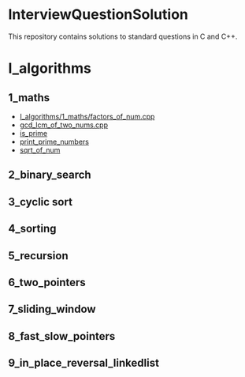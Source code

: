 InterviewQuestionSolution
=========================
This repository contains solutions to standard questions in C and C++.

# I_algorithms

## 1_maths
- [I_algorithms/1_maths/factors_of_num.cpp](I_algorithms/1_maths/factors_of_num.cpp)
- [gcd_lcm_of_two_nums.cpp](I_algorithms/1_maths/gcd_lcm_of_two_nums.cpp)
- [is_prime](is_prime)
- [print_prime_numbers](print_prime_numbers)
- [sqrt_of_num](sqrt_of_num)

## 2_binary_search
## 3_cyclic sort
## 4_sorting
## 5_recursion
## 6_two_pointers
## 7_sliding_window
## 8_fast_slow_pointers
## 9_in_place_reversal_linkedlist
